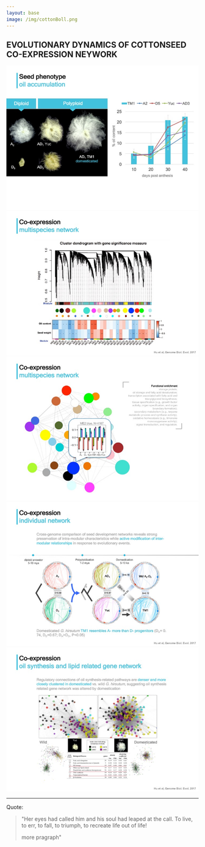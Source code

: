 ```yaml
---
layout: base
image: /img/cottonBoll.png
---
```


## EVOLUTIONARY DYNAMICS OF COTTONSEED CO-EXPRESSION NEYWORK

![](/research/seedNet.phenotype.jpg)
![](/research/seedNet.multi1.jpg)
![](/research/seedNet.multi2.jpg)
![](/research/seedNet.indiv.jpg)
![](/research/seedNet.oilNet.jpg)

----



Quote:

>"Her eyes had called him and his soul had leaped at the call. To live, to err, to fall, to triumph, to recreate life out of life!
>
>more pragraph"

